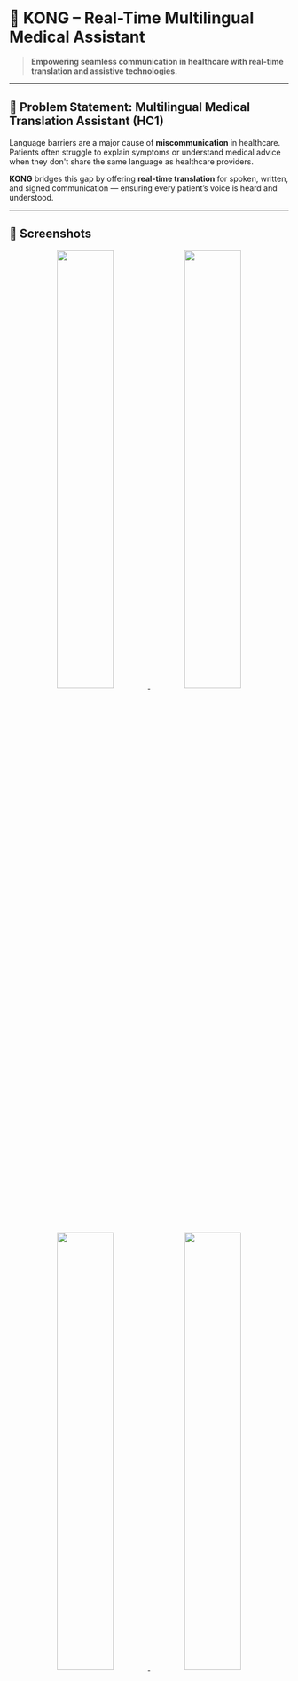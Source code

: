 # 🏥 KONG – Real-Time Multilingual Medical Assistant

> **Empowering seamless communication in healthcare with real-time translation and assistive technologies.**

---

## 📌 Problem Statement: **Multilingual Medical Translation Assistant (HC1)**

Language barriers are a major cause of **miscommunication** in healthcare. Patients often struggle to explain symptoms or understand medical advice when they don't share the same language as healthcare providers.

**KONG** bridges this gap by offering **real-time translation** for spoken, written, and signed communication — ensuring every patient’s voice is heard and understood.

---
## 📸 Screenshots

<p align="center">
  <a href="https://ibb.co/N60P6K7p">
    <img src="https://i.ibb.co/Z6QP6xNK/Screenshot-2025-08-08-081451.png" width="45%" />
  </a>
  <a href="https://ibb.co/YB9FzGkF">
    <img src="https://i.ibb.co/ZzspnC8p/Screenshot-2025-08-08-081428.png" width="45%" />
  </a>
</p>

<p align="center">
  <a href="https://ibb.co/k6yr4kRG">
    <img src="https://i.ibb.co/VpNhgr7L/Screenshot-2025-08-08-081422.png" width="45%" />
  </a>
  <a href="https://ibb.co/7dGThwps">
    <img src="https://i.ibb.co/DH76dxM0/Screenshot-2025-08-08-081340.png" width="45%" />
  </a>
</p>

<p align="center">
  <a href="https://ibb.co/cX6YtPWY">
    <img src="https://i.ibb.co/84rY2JyY/Screenshot-2025-08-08-081328.png" width="45%" />
  </a>
  <a href="https://ibb.co/MkBx01rY">
    <img src="https://i.ibb.co/d4mwYpFd/Screenshot-2025-08-08-081312.png" width="45%" />
  </a>
</p>

<p align="center">
  <a href="https://ibb.co/5hhcXWFd">
    <img src="https://i.ibb.co/HTTgLDd0/Screenshot-2025-08-08-081231.png" width="45%" />
  </a>
</p>

---

## ✨ Features

### 🔹 Core Functionality
- **🗣 Speech-to-Text Translation**  
  Real-time transcription of patient speech with **multi-language support**.
  
- **📄 Text-to-Text Medical Translation**  
  AI-powered translations that **accurately handle medical terminology** and context.
  
- **⚡ Ultra-Low Latency**  
  Seamless real-time conversation between patient and provider.

### 🔹 Bonus Functionality
- **👋 American Sign Language (ASL) to Text**  
  Converts ASL gestures (captured via webcam) into medical text.
  
- **🔊 Text-to-Speech Output**  
  Natural AI voice for translated medical content to improve understanding.
  

---

## 🛠 Tech Stack

| Layer            | Technologies |
|------------------|--------------|
| **Frontend**     | React.js, Tailwind CSS |
| **Backend**      | Node.js, Express.js |
| **Translation**  | OpenAI GPT-4, Google Translate API (Fallback) |
| **Sign Language**| Mediapipe, Custom ASL Model |
| **Speech**       | Web Speech API, Whisper, ElevenLabs (TTS) |

---

## 👥 Team KONG – *#BuiltAtCodeZilla*

| Name            | Role |
|-----------------|------|
| **Nikhil Agrawal** | Full Stack + Integration Lead |
| **Shubham Awari**  | Speech & Sign Language Dev + DevOps |
| **Archit Mishra**  | Backend + Translation Engine |
| **Parth Pareek**   | Frontend + UX Designer |

---

## 📸 Screenshots

*(Add screenshots of UI, ASL input module, speech-to-text module, etc.)*

---

## 🚀 Getting Started

### 1️⃣ Clone the Repository
```bash
git clone https://github.com/nikhil-agarwal9829/language-assistant.git
cd language-assistant
2️⃣ Install Dependencies
bash
Copy
Edit
npm install
3️⃣ Run Development Server
bash
Copy
Edit
npm run dev
4️⃣ Backend Setup
Create a .env file in the backend folder with:

env
Copy
Edit
OPENAI_API_KEY=your_openai_key
GOOGLE_TRANSLATE_API_KEY=your_google_translate_key
ELEVENLABS_API_KEY=your_elevenlabs_key
Start backend:

bash
Copy
Edit
npm start

📅 Future Enhancements
📍 Location-based emergency translation for ambulances.

📊 Analytics dashboard for hospitals to track translation usage.

📱 Mobile app for offline translation in rural areas.

📜 License
This project is licensed under the MIT License – feel free to use and modify.

💙 Built with care to make healthcare accessible for everyone.


